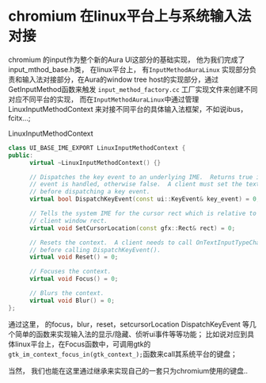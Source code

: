 # chromium 在linux平台上与系统输入法对接

chromium 的input作为整个新的Aura UI这部分的基础实现， 他为我们完成了input\_mthod\_base.h类， 在linux平台上， 有`InputMethodAuraLinux` 实现部分负责和输入法对接部分，在Aura的window tree host的实现部分，通过GetInputMethod函数来触发 `input_method_factory.cc` 工厂实现文件来创建不同对应不同平台的实现， 而在`InputMethodAuraLinux`中通过管理LinuxInputMethodContext 来对接不同平台的具体输入法框架，不如说ibus， fcitx...;

LinuxInputMethodContext

```c++
class UI_BASE_IME_EXPORT LinuxInputMethodContext {
public:
      virtual ~LinuxInputMethodContext() {}

      // Dispatches the key event to an underlying IME.  Returns true if the key
      // event is handled, otherwise false.  A client must set the text input type
      // before dispatching a key event.
      virtual bool DispatchKeyEvent(const ui::KeyEvent& key_event) = 0;

      // Tells the system IME for the cursor rect which is relative to the
      // client window rect.
      virtual void SetCursorLocation(const gfx::Rect& rect) = 0;

      // Resets the context.  A client needs to call OnTextInputTypeChanged() again
      // before calling DispatchKeyEvent().
      virtual void Reset() = 0;

      // Focuses the context.
      virtual void Focus() = 0;

      // Blurs the context.
      virtual void Blur() = 0;
};
```

通过这里， 的focus，blur，reset，setcursorLocation DispatchKeyEvent 等几个简单的函数来实现输入法的显示/隐藏、侦听ui事件等等功能； 比如说对应到具体linux平台上，在Focus函数中，可调用gtk的 `gtk_im_context_focus_in(gtk_context_);`函数来call其系统平台的键盘；

当然， 我们也能在这里通过继承来实现自己的一套只为chromium使用的键盘..

